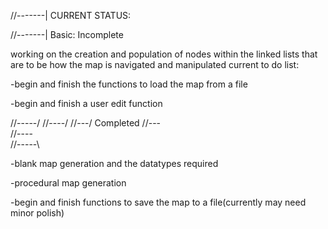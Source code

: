 //-------|  CURRENT STATUS:

//-------|  Basic:     Incomplete

working on the creation and population of nodes within the linked lists that are to be how the map is navigated and manipulated
current to do list:

-begin and finish the functions to load the map from a file

-begin and finish a user edit function

//-----/
//----/
//---/  Completed
//---\
//----\
//-----\

-blank map generation and the datatypes required

-procedural map generation

-begin and finish functions to save the map to a file(currently may need minor polish)
